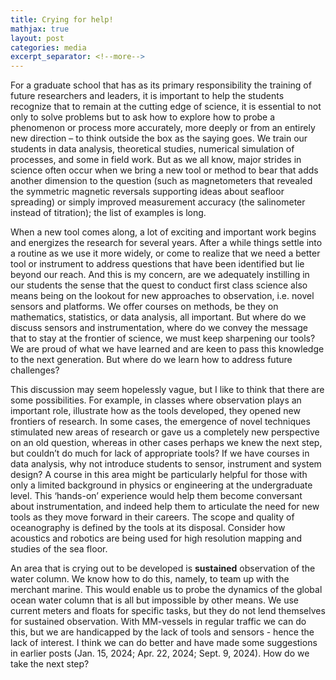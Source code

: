 ```yaml
---
title: Crying for help! 
mathjax: true
layout: post
categories: media
excerpt_separator: <!--more-->
---
```


For a graduate school that has as its primary responsibility the training of future researchers and leaders, it is important to help the students recognize that to remain at the cutting edge of science, it is essential to not only to solve problems but to ask how to explore how to probe a phenomenon or process more accurately, more deeply or from an entirely new direction – to think outside the box as the saying goes. We train our students in data analysis, theoretical studies, numerical simulation of processes, and some in field work. But as we all know, major strides in science often occur when we bring a new tool or method to bear that adds another dimension to the question (such as magnetometers that revealed the symmetric magnetic reversals supporting ideas about seafloor spreading) or simply improved measurement accuracy (the salinometer instead of titration); the list of examples is long. 
<!--more-->

When a new tool comes along, a lot of exciting and important work begins and energizes the research for several years. After a while things settle into a routine as we use it more widely, or come to realize that we need a better tool or instrument to address questions that have been identified but lie beyond our reach. And this is my concern, are we adequately instilling in our students the sense that the quest to conduct first class science also means being on the lookout for new approaches to observation, i.e. novel sensors and platforms. We offer courses on methods, be they on mathematics, statistics, or data analysis, all important. But where do we discuss sensors and instrumentation, where do we convey the message that to stay at the frontier of science, we must keep sharpening our tools? We are proud of what we have learned and are keen to pass this knowledge to the next generation. But where do we learn how to address future challenges?

This discussion may seem hopelessly vague, but I like to think that there are some possibilities. For example, in classes where observation plays an important role, illustrate how as the tools developed, they opened new frontiers of research. In some cases, the emergence of novel techniques stimulated new areas of research or gave us a completely new perspective on an old question, whereas in other cases perhaps we knew the next step, but couldn’t do much for lack of appropriate tools? If we have courses in data analysis, why not introduce students to sensor, instrument and system design? A course in this area might be particularly helpful for those with only a limited background in physics or engineering at the undergraduate level. This ‘hands-on’ experience would help them become conversant about instrumentation, and indeed help them to articulate the need for new tools as they move forward in their careers. The scope and quality of oceanography is defined by the tools at its disposal. Consider how acoustics and robotics are being used for high resolution mapping and studies of the sea floor. 

An area that is crying out to be developed is **sustained** observation of the water column. We know how to do this, namely, to team up with the merchant marine. This would enable us to probe the dynamics of the global ocean water column that is all but impossible by other means. We use current meters and floats for specific tasks, but they do not lend themselves for sustained observation. With MM-vessels in regular traffic we can do this, but we are handicapped by the lack of tools and sensors - hence the lack of interest. I think we can do better and have made some suggestions in earlier posts (Jan. 15, 2024; Apr. 22, 2024; Sept. 9, 2024). How do we take the next step? 
